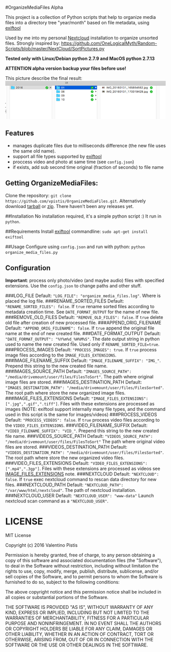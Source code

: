 #OrganizeMediaFiles Alpha

This project is a collection of Python scripts that help to organize media
files into a directory tree "year/month" based on file metadata, using [exiftool](http://www.sno.phy.queensu.ca/~phil/exiftool/)

Used by me into my personal [Nextcloud](https://www.nextcloud.com) installation to organize unsorted files.
Strongly inspired by: https://github.com/OneLogicalMyth/Random-Scripts/blob/master/NextCloud/SortPictures.py

**Tested only with Linux/Debian python 2.7.9 and MacOS python 2.7.13**

**ATTENTION alpha version backup your files before use!**

This picture describe the final result:
![final result](final_result.png)

## Features
+ manages duplicate files due to milliseconds difference (the new file uses the same old name).
+ support all file types supported by [exiftool](http://www.sno.phy.queensu.ca/~phil/exiftool/)
+ proccess video and photo at same time (see `config.json`)
+ if exists, add sub second time original (fraction of seconds) to file name

## Getting OrganizeMediaFiles:
Clone the repository: `git clone https://github.com/vpistis/OrganizeMediaFiles.git`.
Alternatively download [tarball](https://github.com/vpistis/OrganizeMediaFiles/tarball/master) or [zip](https://github.com/vpistis/OrganizeMediaFiles/archive/master.zip). There haven't been any releases yet.

##Installation
No installation required, it's a simple python script :) It run in `python`.

##Requirements
Install [exiftool](http://www.sno.phy.queensu.ca/~phil/exiftool/) commandline:
`sudo apt-get install exiftool`

##Usage
Configure using `config.json` and run with python:
`python organize_media_files.py`

## Configuration
**Important**: process only photo/video (and maybe audio) files with specified extensions.
Use the `config.json` to change paths and other stuff.

###LOG_FILE
Default: `"LOG_FILE": "organize_media_files.log"`.
Where is placed the log file.
###RENAME_SORTED_FILES
Default: `"RENAME_SORTED_FILES": false`.
If `true` rename sorted files according to metadata creation time.
See `DATE_FORMAT_OUTPUT` for the name of new file.
###REMOVE_OLD_FILES
Default: `"REMOVE_OLD_FILES": false`.
If `true` delete old file after creation of new processed file.
###APPEND_ORIG_FILENAME
Default: `"APPEND_ORIG_FILENAME": false`.
If `true` append the original file name at the end of new created file.
###DATE_FORMAT_OUTPUT
Default: `"DATE_FORMAT_OUTPUT": "%Y%m%d_%H%M%S"`.
The date output string in python used to name the new created file.
Used only if `RENAME_SORTED_FILE=true`.
###PROCESS_IMAGES
Default: `"PROCESS_IMAGES": true`.
If `true` process image files according to the `IMAGE_FILES_EXTENSIONS`.
###IMAGE_FILENAME_SUFFIX
Default: `"IMAGE_FILENAME_SUFFIX": "IMG_"`.
Prepend this string to the new created file name.
###IMAGES_SOURCE_PATH
Default: `"IMAGES_SOURCE_PATH": "/media/drivemount/user/files/FilesToSort"`.
The path where original image files are stored.
###IMAGES_DESTINATION_PATH
Default: `"IMAGES_DESTINATION_PATH": "/media/drivemount/user/files/FilesSorted"`.
The root path where store the new organized image files.
###IMAGE_FILES_EXTENSIONS
Default: `"IMAGE_FILES_EXTENSIONS": [".jpg",".gif",".tiff"]`.
Files with these extensions are processed as images (NOTE: exiftool support internally many file types, and the command used in this script is the same for images/videos)
###PROCESS_VIDEOS
Default: `"PROCESS_VIDEOS": false`.
If `true` process video files according to the `VIDEO_FILES_EXTENSIONS`.
###VIDEO_FILENAME_SUFFIX
Default: `"VIDEO_FILENAME_SUFFIX": "VID_"`.
Prepend this string to the new created file name.
###VIDEOS_SOURCE_PATH
Default: `"VIDEOS_SOURCE_PATH": "/media/drivemount/user/files/FilesToSort"`
The path where original video files are stored.
###VIDEOS_DESTINATION_PATH
Default: `"VIDEOS_DESTINATION_PATH": "/media/drivemount/user/files/FilesSorted"`.
The root path where store the new organized video files.
###VIDEO_FILES_EXTENSIONS
Default: `"VIDEO_FILES_EXTENSIONS": [".mp4",".3gp"]`.
Files with these extensions are processed as videos see [IMAGE_FILES_EXTENSIONS](#IMAGE_FILES_EXTENSIONS) note.
###NEXTCLOUD
Default: `"NEXTCLOUD": false`.
If `true` exec nextcloud command to rescan data directory for new files.
###NEXTCLOUD_PATH
Default: `"NEXTCLOUD_PATH": "/var/www/html/nextcloud"`.
The path of nextcloud installation.
###NEXTCLOUD_USER
Default: `"NEXTCLOUD_USER": "www-data"`
Launch nextcloud scan command as a `"NEXTCLOUD_USER"`.
# LICENSE
MIT License

Copyright (c) 2016 Valentino Pistis

Permission is hereby granted, free of charge, to any person obtaining a copy
of this software and associated documentation files (the "Software"), to deal
in the Software without restriction, including without limitation the rights
to use, copy, modify, merge, publish, distribute, sublicense, and/or sell
copies of the Software, and to permit persons to whom the Software is
furnished to do so, subject to the following conditions:

The above copyright notice and this permission notice shall be included in all
copies or substantial portions of the Software.

THE SOFTWARE IS PROVIDED "AS IS", WITHOUT WARRANTY OF ANY KIND, EXPRESS OR
IMPLIED, INCLUDING BUT NOT LIMITED TO THE WARRANTIES OF MERCHANTABILITY,
FITNESS FOR A PARTICULAR PURPOSE AND NONINFRINGEMENT. IN NO EVENT SHALL THE
AUTHORS OR COPYRIGHT HOLDERS BE LIABLE FOR ANY CLAIM, DAMAGES OR OTHER
LIABILITY, WHETHER IN AN ACTION OF CONTRACT, TORT OR OTHERWISE, ARISING FROM,
OUT OF OR IN CONNECTION WITH THE SOFTWARE OR THE USE OR OTHER DEALINGS IN THE
SOFTWARE.
